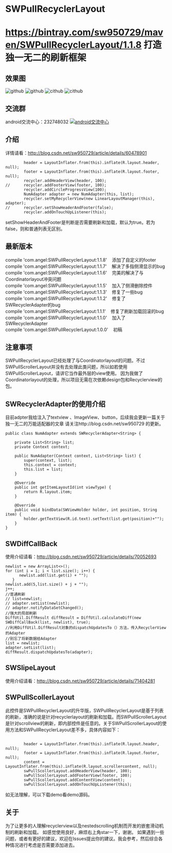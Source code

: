 # SWPullRecyclerLayout   
https://bintray.com/sw950729/maven/SWPullRecyclerLayout/1.1.8
打造独一无二的刷新框架    
=========    

效果图   
--------  
![github](https://github.com/sw950729/SWPullRecyclerLayout/blob/master/gif/GIF.gif)
![github](https://github.com/sw950729/SWPullRecyclerLayout/blob/master/gif/detele.gif)
![cithub](https://github.com/sw950729/SWPullRecyclerLayout/blob/master/gif/update.gif)
![cithub](https://github.com/sw950729/SWPullRecyclerLayout/blob/master/gif/circleprogress.gif)
   
交流群
-------     
android交流中心：232748032 <a target="_blank" href="http://shang.qq.com/wpa/qunwpa?idkey=8581e738855f7d4f19bfa79d955e25d9ae870a7e722739ae1b6cb5772fad4f9a"><img border="0" src="http://img.blog.csdn.net/20151113153010631" alt="android交流中心" title="android交流中心"></a>

介绍
-------      
详情请看：http://blog.csdn.net/sw950729/article/details/60478901   
```  
        header = LayoutInflater.from(this).inflate(R.layout.header, null);
        footer = LayoutInflater.from(this).inflate(R.layout.footer, null);
        recycler.addHeaderView(header, 100);
//      recycler.addFooterView(footer, 100);
        recycler.addCircleProgressView(100);
        NumAdapter adapter = new NumAdapter(this, list);
        recycler.setMyRecyclerView(new LinearLayoutManager(this), adapter);
//      recycler.setShowHeaderAndFooter(false);
        recycler.addOnTouchUpListener(this);
```  
setShowHeaderAndFooter是判断是否需要刷新和加载，默认为true。若为false，则和普通列表无区别。   

最新版本  
-------            
compile 'com.angel:SWPullRecyclerLayout:1.1.8'    添加了自定义的footer    
compile 'com.angel:SWPullRecyclerLayout:1.1.7'    解决了多指侧滑显示的bug    
compile 'com.angel:SWPullRecyclerLayout:1.1.6'    完美的解决了与Coordinatorlayout冲突问题         
compile 'com.angel:SWPullRecyclerLayout:1.1.5'    加入了侧滑删除控件   
compile 'com.angel:SWPullRecyclerLayout:1.1.3'    修复了一些bug        
compile 'com.angel:SWPullRecyclerLayout:1.1.2'    修复了SWRecyclerAdapter的bug     
compile 'com.angel:SWPullRecyclerLayout:1.1.1'    修复了刷新加载回滚的bug     
compile 'com.angel:SWPullRecyclerLayout:1.1.0'    加入了SWRecyclerAdapter      
compile 'com.angel:SWPullRecyclerLayout:1.0.0'    初稿    

注意事项
---------
SWPullRecyclerLayout已经处理了与Coordinatorlayout的问题。不过SWPullScrollerLayout并没有去处理此类问题，所以如若使用SWPullScrollerLayout，请讲它当作最外层的view使用。 因为我做了Coordinatorlayout的处理，所以项目无需在次依赖design包和Recyclerview的包。

SWRecyclerAdapter的使用介绍    
-------  
目前adpter我给注入了textview 、ImageView、button，后续我会更新一篇关于独一无二的万能适配器的文章 请关注http://blog.csdn.net/sw950729 的更新。
```
public class NumAdapter extends SWRecyclerAdapter<String> {

    private List<String> list;
    private Context context;

    public NumAdapter(Context context, List<String> list) {
        super(context, list);
        this.context = context;
        this.list = list;
    }

    @Override
    public int getItemLayoutId(int viewType) {
        return R.layout.item;
    }

    @Override
    public void bindData(SWViewHolder holder, int position, String item) {
        holder.getTextView(R.id.text).setText(list.get(position)+"");
    }
}
```
SWDiffCallBack
---------
使用介绍请看：http://blog.csdn.net/sw950729/article/details/70052693     
```
newlist = new ArrayList<>();
for (int i = 1; i < list.size(); i++) {
      newlist.add(list.get(i) + "");
   }
newlist.add(5,list.size() + j + "");
j++;
//普通刷新
// list=newlist;
// adapter.setList(newlist);
// adapter.notifyDataSetChanged();
//强大的局部刷新
DiffUtil.DiffResult diffResult = DiffUtil.calculateDiff(new SWDiffCallBack(list, newlist), true);
//利用DiffUtil.DiffResult对象的dispatchUpdatesTo（）方法，传入RecyclerView的Adapter
//别忘了将新数据给Adapter
list = newlist;
adapter.setList(list);
diffResult.dispatchUpdatesTo(adapter);    
```             

SWSlipeLayout
---------
使用介绍请看：http://blog.csdn.net/sw950729/article/details/71404281    


SWPullScollerLayout
---------
此控件是SWPullRecyclerLayout的升华版，SWPullRecyclerLayout是基于列表的刷新，准确的说是针对recyclerlayout的刷新和加载。而SWPullScrollerLayout是针对scrollview的刷新，即内部控件是任意的。关于SWPullScrollerLayout的使用方法和SWPullRecyclerLayout差不多，具体内容如下：
```

        header = LayoutInflater.from(this).inflate(R.layout.header, null);
        footer = LayoutInflater.from(this).inflate(R.layout.footer, null);
        content = LayoutInflater.from(this).inflate(R.layout.scrollercontent, null);
        swPullScollerLayout.addHeaderView(header, 100);
        swPullScollerLayout.addFooterView(footer, 100);
        swPullScollerLayout.addContentView(content);
        swPullScollerLayout.addOnTouchUpListener(this);   
```   

如无法理解，可以下载demo看demo源码。    

关于
---------
为了让更多的人理解recyclerview以及nestedscrolling机制而开发的嵌套滑动机制的刷新和加载。 如感觉使用良好，麻烦右上角star一下，谢谢。 如果遇到一些问题，或者有更好的建议，欢迎在Issues提出你的建议。我会参考，然后综合各种情况进行考虑是否需要添加进去。
